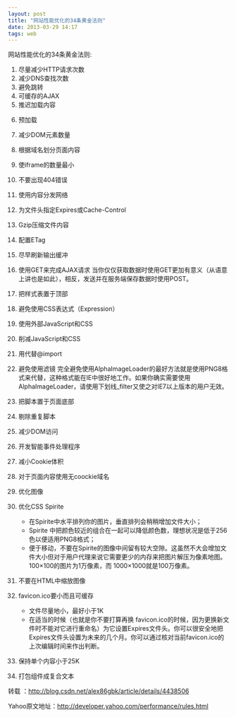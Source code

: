 ```yaml
---
layout: post
title: "网站性能优化的34条黄金法则"
date: 2013-03-29 14:17
tags: web
---
```

  网站性能优化的34条黄金法则:
  
1. 尽量减少HTTP请求次数
2. 减少DNS查找次数
3. 避免跳转
4. 可缓存的AJAX
5. 推迟加载内容

<!--more -->

6. 预加载
7. 减少DOM元素数量
8. 根据域名划分页面内容
9. 使iframe的数量最小
10. 不要出现404错误
11. 使用内容分发网络
12. 为文件头指定Expires或Cache-Control
13. Gzip压缩文件内容
14. 配置ETag
15. 尽早刷新输出缓冲
16. 使用GET来完成AJAX请求
 当你仅仅获取数据时使用GET更加有意义（从语意上讲也是如此），相反，发送并在服务端保存数据时使用POST。
17. 把样式表置于顶部
18. 避免使用CSS表达式（Expression）
19. 使用外部JavaScript和CSS
20. 削减JavaScript和CSS
21. 用<link>代替@import
22. 避免使用滤镜
  完全避免使用AlphaImageLoader的最好方法就是使用PNG8格式来代替，这种格式能在IE中很好地工作。如果你确实需要使用 AlphaImageLoader，请使用下划线_filter又使之对IE7以上版本的用户无效。
23. 把脚本置于页面底部
24. 剔除重复脚本
25. 减少DOM访问
26. 开发智能事件处理程序
27. 减小Cookie体积
28. 对于页面内容使用无coockie域名
29. 优化图像
30. 优化CSS Spirite
	* 在Spirite中水平排列你的图片，垂直排列会稍稍增加文件大小；
	* Spirite 中把颜色较近的组合在一起可以降低颜色数，理想状况是低于256色以便适用PNG8格式；
	* 便于移动，不要在Spirite的图像中间留有较大空隙。这虽然不大会增加文件大小但对于用户代理来说它需要更少的内存来把图片解压为像素地图。100×100的图片为1万像素，而 1000×1000就是100万像素。
31. 不要在HTML中缩放图像
32. favicon.ico要小而且可缓存
	* 文件尽量地小，最好小于1K
	* 在适当的时候（也就是你不要打算再换 favicon.ico的时候，因为更换新文件时不能对它进行重命名）为它设置Expires文件头。你可以很安全地把Expires文件头设置为未来的几个月。你可以通过核对当前favicon.ico的上次编辑时间来作出判断。

33. 保持单个内容小于25K
34. 打包组件成复合文本


转载 ：<a href="http://blog.csdn.net/alex86gbk/article/details/4438506" target="_blank">http://blog.csdn.net/alex86gbk/article/details/4438506</a>

Yahoo原文地址：<a href="http://developer.yahoo.com/performance/rules.html" target="_blank">http://developer.yahoo.com/performance/rules.html</a>
